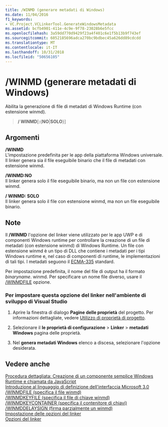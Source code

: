 ```yaml
---
title: /WINMD (generare metadati di Windows)
ms.date: 11/04/2016
f1_keywords:
- VC.Project.VCLinkerTool.GenerateWindowsMetadata
ms.assetid: bcfb4901-411e-4c9e-9f78-23028b6e5fcc
ms.openlocfilehash: 3a59dd770d9429f23a4f401c6e1f5b13b9f743ef
ms.sourcegitcommit: 6052185696adca270bc9bdbec45a626dd89cdcdd
ms.translationtype: MT
ms.contentlocale: it-IT
ms.lasthandoff: 10/31/2018
ms.locfileid: "50656105"
---
```

# <a name="winmd-generate-windows-metadata"></a>/WINMD (generare metadati di Windows)

Abilita la generazione di file di metadati di Windows Runtime (con estensione winmd).

> **/ WINMD**\[**:**{**NO**\|**SOLO**}]

## <a name="arguments"></a>Argomenti

**/WINMD**<br/>
L'impostazione predefinita per le app della piattaforma Windows universale. Il linker genera sia il file eseguibile binario che il file di metadati con estensione winmd.

**/WINMD:NO**<br/>
Il linker genera solo il file eseguibile binario, ma non un file con estensione winmd.

**/ WINMD: SOLO**<br/>
Il linker genera solo il file con estensione winmd, ma non un file eseguibile binario.

## <a name="remarks"></a>Note

Il **/WINMD** l'opzione del linker viene utilizzato per le app UWP e di componenti Windows runtime per controllare la creazione di un file di metadati (con estensione winmd) di Windows Runtime. Un file con estensione winmd è un tipo di DLL che contiene i metadati per i tipi Windows runtime e, nel caso di componenti di runtime, le implementazioni di tali tipi. I metadati seguono il [ECMA-335](http://www.ecma-international.org/publications/standards/Ecma-335.htm) standard.

Per impostazione predefinita, il nome del file di output ha il formato *binaryname*. winmd. Per specificare un nome file diverso, usare il [/WINMDFILE](../../build/reference/winmdfile-specify-winmd-file.md) opzione.

### <a name="to-set-this-linker-option-in-the-visual-studio-development-environment"></a>Per impostare questa opzione del linker nell'ambiente di sviluppo di Visual Studio

1. Aprire la finestra di dialogo **Pagine delle proprietà** del progetto. Per informazioni dettagliate, vedere [Utilizzo di proprietà di progetto](../../ide/working-with-project-properties.md).

1. Selezionare il **le proprietà di configurazione** > **Linker** > **metadati Windows** pagina delle proprietà.

1. Nel **genera metadati Windows** elenco a discesa, selezionare l'opzione desiderata.

## <a name="see-also"></a>Vedere anche

[Procedura dettagliata: Creazione di un componente semplice Windows Runtime e chiamata da JavaScript](/windows/uwp/winrt-components/walkthrough-creating-a-simple-windows-runtime-component-and-calling-it-from-javascript)<br/>
[Introduzione al linguaggio di definizione dell'interfaccia Microsoft 3.0](/uwp/midl-3/intro)<br/>
[/WINMDFILE (specifica il file winmd)](winmdfile-specify-winmd-file.md)<br/>
[/WINMDKEYFILE (specifica il file di chiave winmd)](winmdkeyfile-specify-winmd-key-file.md)<br/>
[/WINMDKEYCONTAINER (specifica il contenitore di chiavi)](winmdkeycontainer-specify-key-container.md)<br/>
[/WINMDDELAYSIGN (firma parzialmente un winmd)](winmddelaysign-partially-sign-a-winmd.md)<br/>
[Impostazione delle opzioni del linker](../../build/reference/setting-linker-options.md)<br/>
[Opzioni del linker](../../build/reference/linker-options.md)
